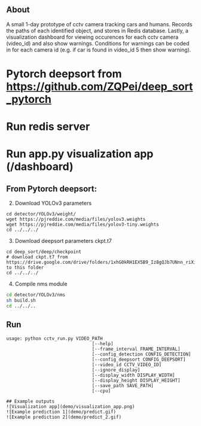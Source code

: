 ## About 

A small 1-day prototype of cctv camera tracking cars and humans. Records the paths of each identified object,
and stores in Redis database. Lastly, a visualization dashboard for viewing occurences for each cctv camera (video_id) and also show warnings. Conditions for warnings can be coded in for each camera id (e.g. if car is found in video_id 5 then show warning).

# Pytorch deepsort from https://github.com/ZQPei/deep_sort_pytorch
# Run redis server
# Run app.py visualization app (/dashboard)

## From Pytorch deepsort:

2. Download YOLOv3 parameters
```
cd detector/YOLOv3/weight/
wget https://pjreddie.com/media/files/yolov3.weights
wget https://pjreddie.com/media/files/yolov3-tiny.weights
cd ../../../
```

3. Download deepsort parameters ckpt.t7
```
cd deep_sort/deep/checkpoint
# download ckpt.t7 from 
https://drive.google.com/drive/folders/1xhG0kRH1EX5B9_Iz8gQJb7UNnn_riXi6 to this folder
cd ../../../
```  

4. Compile nms module
```bash
cd detector/YOLOv3/nms
sh build.sh
cd ../../..
```

## Run
```
usage: python cctv_run.py VIDEO_PATH
                                [--help] 
                                [--frame_interval FRAME_INTERVAL]
                                [--config_detection CONFIG_DETECTION]
                                [--config_deepsort CONFIG_DEEPSORT]
                                [--video_id CCTV_VIDEO_ID]
                                [--ignore_display]
                                [--display_width DISPLAY_WIDTH]
                                [--display_height DISPLAY_HEIGHT]
                                [--save_path SAVE_PATH]          
                                [--cpu]          

## Example outputs
![Visualization app](demo/visualization_app.png)
![Example prediction 1](demo/predict.gif)
![Example prediction 2](demo/predict_2.gif)
